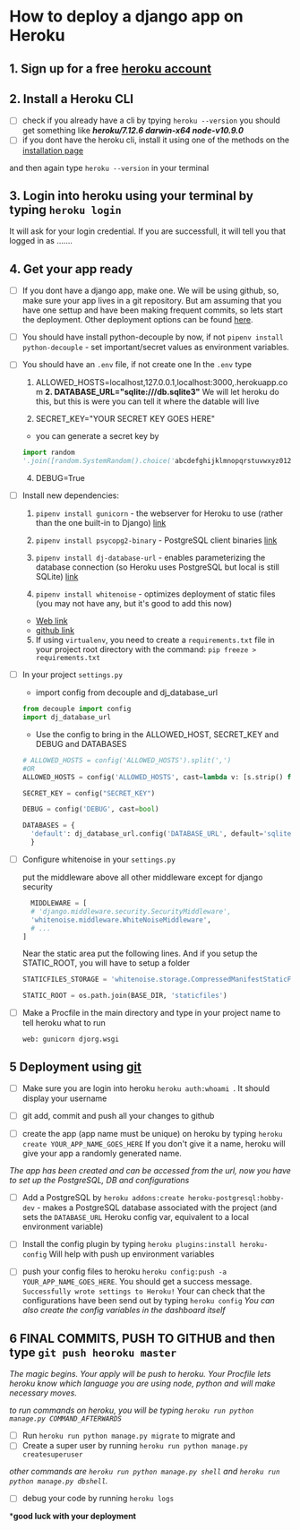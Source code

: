 # How to deploy a django app on Heroku
## 1. Sign up for a free [heroku account](https://www.heroku.com/)

## 2. Install a Heroku CLI
  * [ ] check if you already have a cli by tpying ```heroku --version```
   you should get something like ***heroku/7.12.6 darwin-x64 node-v10.9.0***
   * [ ] if you dont have the heroku cli, install it using one of the methods on the [installation page](https://devcenter.heroku.com/articles/heroku-cli#download-and-install)

   and then again type ```heroku --version``` in your terminal

## 3. Login into heroku using your terminal by typing ```heroku login```
It will ask for your login credential. If you are successfull, it will tell you that logged in as .......

## 4. Get your app ready
* [ ] If you dont have a django app, make one. We will be using github, so, make sure your app lives in a git repository. But am assuming that you have one settup and have been making frequent commits, so lets start the deployment. Other deployment options can be found [here](https://devcenter.heroku.com/categories/deployment).
* [ ] You should have install python-decouple by now, if not `pipenv install python-decouple` - set important/secret values as environment variables.
* [ ] You should have an `.env` file, if not create one
    In the `.env` type
    1. ALLOWED_HOSTS=localhost,127.0.0.1,localhost:3000,.herokuapp.com
    **2. DATABASE_URL="sqlite:///db.sqlite3"** We will let heroku do this, but this is were you can tell it where the datable will live

    3. SECRET_KEY="YOUR SECRET KEY GOES HERE"
    - you can generate a secret key by
    ```python
    import random
    '.join([random.SystemRandom().choice('abcdefghijklmnopqrstuvwxyz0123456789!@#$%^&*(-_=+)') for i in range(50)]) # All one line!
    ```
    4. DEBUG=True

* [ ]  Install new dependencies:
    1. `pipenv install gunicorn` - the webserver for Heroku to use (rather than the one built-in to Django) [link](https://github.com/benoitc/gunicorn)
    2. `pipenv install psycopg2-binary` - PostgreSQL client binaries [link](https://pypi.org/project/psycopg2-binary/)
    3. `pipenv install dj-database-url` - enables parameterizing the database connection (so Heroku uses PostgreSQL but local is still SQLite) [link](https://github.com/kennethreitz/dj-database-url)

    4. `pipenv install whitenoise` - optimizes deployment of static files (you may not have any, but it's good to add this now)
    - [Web link](http://whitenoise.evans.io/en/stable/)
    - [github link](https://github.com/evansd/whitenoise)

    5. If using `virtualenv`, you need to create a `requirements.txt` file in your project root directory with the command: `pip freeze > requirements.txt`
* [ ] In your project ```settings.py```
  - import config from decouple and dj_database_url
  ```python
  from decouple import config
  import dj_database_url
  ```

  - Use the config to bring in the ALLOWED_HOST, SECRET_KEY and DEBUG and DATABASES

  ```python
  # ALLOWED_HOSTS = config('ALLOWED_HOSTS').split(',')
  #OR
  ALLOWED_HOSTS = config('ALLOWED_HOSTS', cast=lambda v: [s.strip() for s in v.split(',')])

  SECRET_KEY = config("SECRET_KEY")

  DEBUG = config('DEBUG', cast=bool)

  DATABASES = {
    'default': dj_database_url.config('DATABASE_URL', default='sqlite:///db.sqlite3')
    }
  ```

* [ ] Configure whitenoise in your ```settings.py```

  put the middleware above all other middleware except for django security

  ```python
    MIDDLEWARE = [
    # 'django.middleware.security.SecurityMiddleware',
    'whitenoise.middleware.WhiteNoiseMiddleware',
    # ...
  ]
  ```

  Near the static area put the following lines. And if you setup the STATIC_ROOT, you will have to setup a folder

  ```python
  STATICFILES_STORAGE = 'whitenoise.storage.CompressedManifestStaticFilesStorage'

  STATIC_ROOT = os.path.join(BASE_DIR, 'staticfiles')
  ```

* [ ] Make a Procfile in the main directory and type in your project name to tell heroku what to run

  ```Procfile
  web: gunicorn djorg.wsgi
  ```

## 5 Deployment using [git](https://devcenter.heroku.com/articles/git#deploying-code)
* [ ] Make sure you are login into heroku ```heroku auth:whoami ```. It should display your username

* [ ] git add, commit and push all your changes to github

* [ ] create the app (app name must be unique) on heroku by typing ```heroku create YOUR_APP_NAME_GOES_HERE``` If you don't give it a name, heroku will give your app a randomly generated name.

*The app has been created and can be accessed from the url, now you have to set up the PostgreSQL, DB and configurations*
* [ ] Add a PostgreSQL by ```heroku addons:create heroku-postgresql:hobby-dev```  - makes a PostgreSQL database associated with the project (and sets the `DATABASE_URL` Heroku config var, equivalent to a local environment variable)

* [ ] Install the config plugin by typing ```heroku plugins:install heroku-config``` Will help with push up environment variables

* [ ] push your config files to heroku ```heroku config:push -a YOUR_APP_NAME_GOES_HERE```. You should get a success message. ```Successfully wrote settings to Heroku!```
Your can check that the configurations have been send out by typing ```heroku config```
*You can also create the config variables in the dashboard itself*

## 6 FINAL COMMITS, PUSH TO GITHUB and then type ```git push heoroku master```
*The magic begins. Your apply will be push to heroku. Your Procfile lets heroku know which language you are using node, python and will make necessary moves.*

*to run commands on heroku, you will be typing ```heroku run python manage.py COMMAND_AFTERWARDS```*

* [ ] Run ```heroku run python manage.py migrate``` to migrate
and
* [ ] Create a super user by running ```heroku run python manage.py createsuperuser```

*other commands are `heroku run python manage.py shell` and `heroku run python manage.py dbshell`.*

* [ ] debug your code by running ```heroku logs```

***good luck with your deployment**
